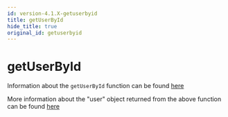 ```yaml
---
id: version-4.1.X-getuserbyid
title: getUserById
hide_title: true
original_id: getuserbyid
---
```


# getUserById

Information about the `getUserById` function can be found [here](../emailpassword/getuserbyid)

<div class="specialNote" style="margin-bottom: 40px">
More information about the "user" object returned from the above function can be found  <a href="https://github.com/supertokens/core-driver-interface/wiki#third-party-email-password-user" rel="noopener noreferrer" target="_blank" >here</a><br/>
</div>